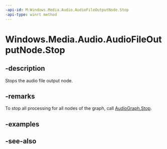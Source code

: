 ```yaml
---
-api-id: M:Windows.Media.Audio.AudioFileOutputNode.Stop
-api-type: winrt method
---
```


<!-- Method syntax
public void Stop()
-->

# Windows.Media.Audio.AudioFileOutputNode.Stop

## -description
Stops the audio file output node.

## -remarks
To stop all processing for all nodes of the graph, call [AudioGraph.Stop](audiograph_stop_1201535524.md).

## -examples

## -see-also
